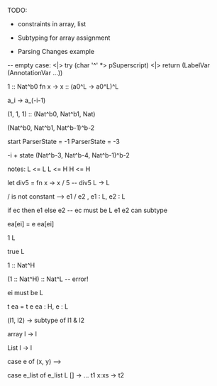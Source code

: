 TODO:

- constraints in array, list
- Subtyping for array assignment

- Parsing Changes example

-- empty case:
   <|> try (char '^' *> pSuperscript)
   <|> return (LabelVar (AnnotationVar ...))

1 :: Nat^b0
fn x -> x :: (a0^L -> a0^L)^L

a_i -> a_(-i-1)

(1, 1, 1) :: (Nat^b0, Nat^b1, Nat)

(Nat^b0, Nat^b1, Nat^b-1)^b-2

start ParserState = -1
ParserState = -3

-i + state
(Nat^b-3, Nat^b-4, Nat^b-1)^b-2


notes:
L <= L
L <= H
H <= H

let div5 = fn x -> x / 5 -- div5 L -> L

/ is not constant --> e1 / e2 , e1 : L, e2 : L

if ec then e1 else e2
-- ec must be L
e1 e2 can subtype

ea[ei] = e
ea[ei]

1 L

true L

1 :: Nat^H

(1 :: Nat^H) :: Nat^L -- error!

ei must be L

t ea = t e
ea : H, e : L

(l1, l2) -> subtype of l1 & l2

array l -> l

List l -> l

case e of (x, y) -->


case e_list of e_list L
  [] -> ... t1
  x:xs -> t2
